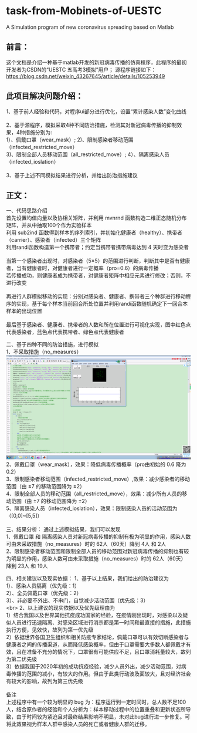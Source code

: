 # task-from-Mobinets-of-UESTC
A Simulation program of new coronavirus spreading based on Matlab

前言：
----
这个文档是介绍一种基于matlab开发的新冠病毒传播的仿真程序，此程序的最初开发者为CSDN的“UESTC 五高考3模拟”用户；
源程序链接如下：https://blog.csdn.net/weixin_43267645/article/details/105253949

此项目解决问题介绍：
----
1、基于前人经验和代码，对程序ui部分进行优化，设置“累计感染人数”变化曲线<br>
<br>
2、基于源程序，模拟采取4种不同防治措施，检测其对新冠病毒传播的抑制效果，4种措施分别为:<br>
1）、佩戴口罩（wear_mask）; 2)、限制感染者移动范围（infected_restricted_move）<br>
3)、限制全部人员移动范围（all_restricted_move）; 4）、隔离感染人员（infected_ioslation）<br>
<br>
3、基于上述不同模拟结果进行分析，并给出防治措施建议<br>

正文：
----
一、代码思路介绍 <br>
首先设置均值向量以及协相关矩阵，并利用 mvnrnd 函数构造二维正态随机分布矩阵，并从中抽取100个作为实验样本<br>
利用 sub2ind 函数得到样本的序列索引，并初始化健康者（healthy）、携带者（carrier）、感染者（infected）三个矩阵<br>
利用randi函数构造第一个携带者；约定当携带者携带病毒达到 4 天时变为感染者<br>
<br>
当第一个感染者出现时，对感染者（5×5）的范围进行判断，判断其中是否有健康者，当有健康者时，对健康者进行一定概率（pro=0.6）的病毒传播<br>
若传播成功，则健康者成为携带者，对健康者矩阵中相应元素进行修改；否则，不进行改变<br>
<br>
再进行人群模拟移动的实现：分别对感染者、健康者、携带者三个种群进行移动程序的实现，基于每个样本当前回合所处位置并利用randi函数随机确定下一回合本样本的出现位置<br>
<br>
最后基于感染者、健康者、携带者的人数和所在位置进行可视化实现，图中红色点代表感染者，蓝色点代表携带者、绿色点代表健康者<br>

二、基于四种不同的防治措施，进行模拟<br>
1、不采取措施（no_measures）<br>
![image](https://github.com/Swite007/task-from-Mobinets-of-UESTC/blob/main/no_measures.gif)
2、佩戴口罩（wear_mask），效果：降低病毒传播概率（pro由初始的 0.6 降为 0.2）<br>
3、限制感染者移动范围（infected_restricted_move）,效果：减少感染者的移动范围（由 ±7 的移动范围降为 ±2）<br>
4、限制全部人员的移动范围（all_restricted_move），效果：减少所有人员的移动范围（由 ±7 的移动范围降为 ±2）<br>
5、隔离感染人员（infected_ioslation），效果：限制感染人员的活动范围为（[0,0]~[5,5]）<br>
<br>
三、结果分析：
通过上述模拟结果，我们可以发现<br>
1、佩戴口罩 和 隔离感染人员对新冠病毒传播的抑制有极为明显的作用，感染人数可由未采取措施（no_measures）时的 62人（60天）降到 4人 和 2人<br>
2、限制感染者移动范围和限制全部人员的移动范围对新冠病毒传播的抑制也有较为明显的作用，感染人数可由未采取措施（no_measures）时的 62人（60天）降到 23人 和 19人<br>

四、相关建议以及现实依据：
1、基于以上结果，我们给出的防治建议为<br>
1）、感染人员隔离（优先级：1）<br>
2）、全员佩戴口罩（优先级：2）<br>
3）、非必要不外出、不串门，自觉减少活动范围（优先级：3）<br>
\<br>
2、以上建议的现实依据以及优先级理由为<br>
1）结合我国以及世界其他抗疫成功国家的经验，在疫情刚出现时，对感染以及疑似人员进行迅速隔离、对感染区域进行消杀都是第一时间和最直接的措施，此措施执行方便，见效快，故列为第一优先级<br>
2）依据世界各国卫生组织和相关防疫专家结论，佩戴口罩可以有效切断感染者与健康者之间的传播渠道，从而降低感染概率，但由于口罩需要大多数人都佩戴才有效，且在准备不充分的情况下，口罩很有可能供应不足，且口罩消耗量较大，故列为第二优先级<br>
3）依据我国于2020年初的成功抗疫经验，减少人员外出，减少活动范围，对病毒传播的范围的减小，有较大的作用。但由于此类行动波及面较大，且对经济社会有较大的影响，故列为第三优先级<br>
<br>
备注<br>
上述程序中有一个较为明显的 bug 为：程序运行到一定时间时，总人数不足100人，结合原作者的经验和个人分析为：样本移动过程中的位置重叠和更新状态所导致，由于时间较为紧迫且对最终结果影响不明显，未对此bug进行进一步修复。可将此效果视为样本人群中感染人员的死亡或者健康人群的迁移。
